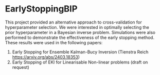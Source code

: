 # EarlyStoppingBIP

This project provided an alternative approach to cross-validation for hyperparameter selection. We
were interested in optimally selecting the prior hyperparameter in a Bayesian inverse problem. Simulations were also performed to demonstrate the effectiveness of the early stopping method. These results were used in the following papers: 

1. Early Stopping for Ensemble Kalman-Bucy Inversion (Tienstra Reich https://arxiv.org/abs/2403.18353)
2. Early Stopping of EKI for Linearisable Non-linear problems (draft on request)
